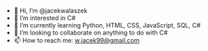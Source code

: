 - 👋 Hi, I’m @jacekwalaszek
- 👀 I’m interested in C#
- 🌱 I’m currently learning Python, HTML, CSS, JavaScript, SQL, C#
- 💞️ I’m looking to collaborate on anything to do with C#
- 📫 How to reach me: w.jacek99@gmail.com

<!---
jacekwalaszek/jacekwalaszek is a ✨ special ✨ repository because its `README.md` (this file) appears on your GitHub profile.
You can click the Preview link to take a look at your changes.
--->
